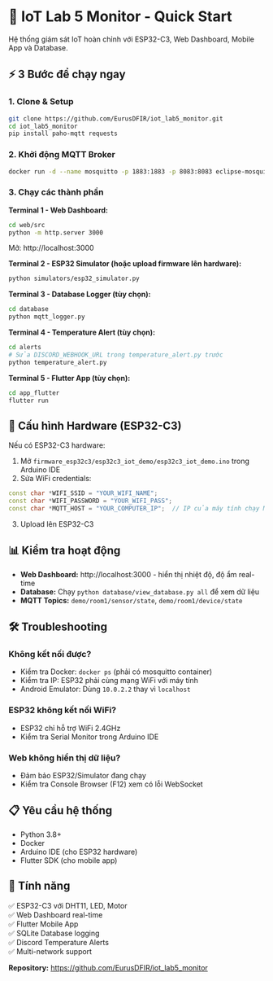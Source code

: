 # 🚀 IoT Lab 5 Monitor - Quick Start

Hệ thống giám sát IoT hoàn chỉnh với ESP32-C3, Web Dashboard, Mobile App và Database.

## ⚡ 3 Bước để chạy ngay

### 1. Clone & Setup
```bash
git clone https://github.com/EurusDFIR/iot_lab5_monitor.git
cd iot_lab5_monitor
pip install paho-mqtt requests
```

### 2. Khởi động MQTT Broker
```bash
docker run -d --name mosquitto -p 1883:1883 -p 8083:8083 eclipse-mosquitto
```

### 3. Chạy các thành phần

**Terminal 1 - Web Dashboard:**
```bash
cd web/src
python -m http.server 3000
```
Mở: http://localhost:3000

**Terminal 2 - ESP32 Simulator (hoặc upload firmware lên hardware):**
```bash
python simulators/esp32_simulator.py
```

**Terminal 3 - Database Logger (tùy chọn):**
```bash
cd database
python mqtt_logger.py
```

**Terminal 4 - Temperature Alert (tùy chọn):**
```bash
cd alerts
# Sửa DISCORD_WEBHOOK_URL trong temperature_alert.py trước
python temperature_alert.py
```

**Terminal 5 - Flutter App (tùy chọn):**
```bash
cd app_flutter
flutter run
```

## 🔧 Cấu hình Hardware (ESP32-C3)

Nếu có ESP32-C3 hardware:

1. Mở `firmware_esp32c3/esp32c3_iot_demo/esp32c3_iot_demo.ino` trong Arduino IDE
2. Sửa WiFi credentials:
```cpp
const char *WIFI_SSID = "YOUR_WIFI_NAME";
const char *WIFI_PASSWORD = "YOUR_WIFI_PASS";
const char *MQTT_HOST = "YOUR_COMPUTER_IP";  // IP của máy tính chạy Mosquitto
```
3. Upload lên ESP32-C3

## 📊 Kiểm tra hoạt động

- **Web Dashboard:** http://localhost:3000 - hiển thị nhiệt độ, độ ẩm real-time
- **Database:** Chạy `python database/view_database.py all` để xem dữ liệu
- **MQTT Topics:** `demo/room1/sensor/state`, `demo/room1/device/state`

## 🛠️ Troubleshooting

### Không kết nối được?
- Kiểm tra Docker: `docker ps` (phải có mosquitto container)
- Kiểm tra IP: ESP32 phải cùng mạng WiFi với máy tính
- Android Emulator: Dùng `10.0.2.2` thay vì `localhost`

### ESP32 không kết nối WiFi?
- ESP32 chỉ hỗ trợ WiFi 2.4GHz
- Kiểm tra Serial Monitor trong Arduino IDE

### Web không hiển thị dữ liệu?
- Đảm bảo ESP32/Simulator đang chạy
- Kiểm tra Console Browser (F12) xem có lỗi WebSocket

## 📋 Yêu cầu hệ thống

- Python 3.8+
- Docker
- Arduino IDE (cho ESP32 hardware)
- Flutter SDK (cho mobile app)

## 🎯 Tính năng

✅ ESP32-C3 với DHT11, LED, Motor  
✅ Web Dashboard real-time  
✅ Flutter Mobile App  
✅ SQLite Database logging  
✅ Discord Temperature Alerts  
✅ Multi-network support  

**Repository:** https://github.com/EurusDFIR/iot_lab5_monitor